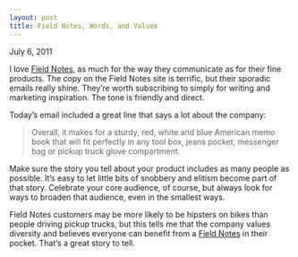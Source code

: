 ```yaml
---
layout: post
title: Field Notes, Words, and Values
---
```


<p class="meta">July 6, 2011</p>

<p>I love <a target="_blank" href="http://fieldnotesbrand.com/">Field Notes</a>, as much for the way they communicate as for their fine products. The copy on the Field Notes site is terrific, but their sporadic emails really shine. They&rsquo;re worth subscribing to simply for writing and marketing inspiration. The tone is friendly and direct.</p>
<p>Today&rsquo;s email included a great line that says a lot about the company:</p>
<blockquote>
<p>Overall, it makes for a sturdy, red, white and blue American memo book that will fit perfectly in any tool box, jeans pocket, messenger bag or pickup truck glove compartment.</p>
</blockquote>
<p>Make sure the story you tell about your product includes as many people as possible. It&rsquo;s easy to let little bits of snobbery and elitism become part of that story. Celebrate your core audience, of course, but always look for ways to broaden that audience, even in the smallest ways.</p>
<p>Field Notes customers may be more likely to be hipsters on bikes than people driving pickup trucks, but this tells me that the company values diversity and believes everyone can benefit from a <a target="_blank" href="http://fieldnotesbrand.com/">Field Notes</a> in their pocket. That&rsquo;s a great story to tell.</p>